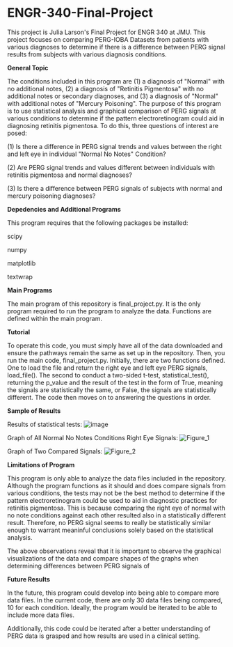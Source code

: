 # ENGR-340-Final-Project
This project is Julia Larson's Final Project for ENGR 340 at JMU. This project focuses on comparing PERG-IOBA Datasets from patients with various diagnoses to determine if there is a difference between PERG signal results from subjects with various diagnosis conditions. 

**General Topic**

The conditions included in this program are (1) a diagnosis of "Normal" with no additional notes, (2) a diagnosis of "Retinitis Pigmentosa" with no additional notes or secondary diagnoses, and (3) a diagnosis of "Normal" with additional notes of "Mercury Poisoning". 
The purpose of this program is to use statistical analysis and graphical comparison of PERG signals at various conditions to determine if the pattern electroretinogram could aid in diagnosing retinitis pigmentosa. To do this, three questions of interest are posed: 

(1) Is there a difference in PERG signal trends and values between the right and left eye in individual "Normal No Notes" Condition? 

(2) Are PERG signal trends and values different between individuals with retinitis pigmentosa and normal diagnoses? 

(3) Is there a difference between PERG signals of subjects with normal and mercury poisoning diagnoses? 

**Depedencies and Additional Programs**

This program requires that the following packages be installed: 

scipy

numpy

matplotlib

textwrap

**Main Programs**

The main program of this repository is final_project.py. It is the only program required to run the program to analyze the data. Functions are defined within the main program. 

**Tutorial**

To operate this code, you must simply have all of the data downloaded and ensure the pathways remain the same as set up in the repository. Then, you run the main code, final_project.py. 
Initially, there are two functions defined. One to load the file and return the right eye and left eye PERG signals, load_file(). The second to conduct a two-sided t-test, statistical_test(), returning the p_value and the result of the test in the form of True, meaning the signals are statistically the same, or False, the signals are statistically different. The code then moves on to answering the questions in order. 

**Sample of Results**

Results of statistical tests: 
![image](https://github.com/user-attachments/assets/5dc0153b-064b-46fb-beeb-18b7b2ba1095)


Graph of All Normal No Notes Conditions Right Eye Signals: 
![Figure_1](https://github.com/user-attachments/assets/5ae1b112-2e2d-422f-b115-11522c466102)


Graph of Two Compared Signals: 
![Figure_2](https://github.com/user-attachments/assets/8f7a9281-c496-4c7d-b061-90002479019a)



**Limitations of Program**

This program is only able to analyze the data files included in the repository. Although the program functions as it should and does compare signals from various conditions, the tests may not be the best method to determine if the pattern electroretinogram could be used to aid in diagnostic practices for retinitis pigmentosa. This is because comparing the right eye of normal with no note conditions against each other resulted also in a statistically different result. Therefore, no PERG signal seems to really be statistically similar enough to warrant meaninful conclusions solely based on the statistical analysis. 

The above observations reveal that it is important to observe the graphical visualizations of the data and compare shapes of the graphs when determining differences between PERG signals of 

**Future Results** 

In the future, this program could develop into being able to compare more data files. In the current code, there are only 30 data files being compared, 10 for each condition. Ideally, the program would be iterated to be able to include more data files. 

Additionally, this code could be iterated after a better understanding of PERG data is grasped and how results are used in a clinical setting. 
